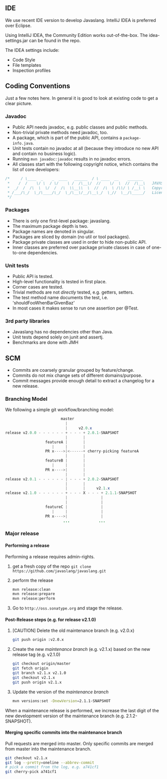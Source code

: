 ## IDE

We use recent IDE version to develop Javaslang. IntelliJ IDEA is preferred over Eclipse.

Using IntelliJ IDEA, the Community Edition works out-of-the-box. The idea-settings.jar can be found in the repo.

The IDEA settings include:

* Code Style
* File templates
* Inspection profiles

## Coding Conventions

Just a few notes here. In general it is good to look at existing code to get a clear picture.

### Javadoc

* Public API needs javadoc, e.g. public classes and public methods.
* Non-trivial private methods need javadoc, too.
* A package, which is part of the public API, contains a `package-info.java`.
* Unit tests contain no javadoc at all (because they introduce no new API and contain no business logic).
* Running `mvn javadoc:javadoc` results in no javadoc errors.
* All classes start with the following copyright notice, which contains the list of core developers:
```java
/*     / \____  _    _  ____   ______  / \ ____  __    _______
 *    /  /    \/ \  / \/    \ /  /\__\/  //    \/  \  //  /\__\   JΛVΛSLΛNG
 *  _/  /  /\  \  \/  /  /\  \\__\\  \  //  /\  \ /\\/ \ /__\ \   Copyright 2014-2016 Javaslang, http://javaslang.io
 * /___/\_/  \_/\____/\_/  \_/\__\/__/\__\_/  \_//  \__/\_____/   Licensed under the Apache License, Version 2.0
 */
```

### Packages

* There is only one first-level package: javaslang.
* The maximum package depth is two.
* Package names are denoted in singular.
* Packages are sliced by domain (no util or tool packages).
* Package private classes are used in order to hide non-public API.
* Inner classes are preferred over package private classes in case of one-to-one dependencies.

### Unit tests

* Public API is tested.
* High-level functionality is tested in first place.
* Corner cases are tested.
* Trivial methods are not _directly_ tested, e.g. getters, setters.
* The test method name documents the test, i.e. 'shouldFooWhenBarGivenBaz'
* In most cases it makes sense to run one assertion per @Test.

### 3rd party libraries

* Javaslang has no dependencies other than Java.
* Unit tests depend solely on junit and assertj.
* Benchmarks are done with JMH

## SCM

* Commits are coarsely granular grouped by feature/change.
* Commits do not mix change sets of different domains/purpose.
* Commit messages provide enough detail to extract a changelog for a new release.

### Branching Model

We following a simple git workflow/branching model:

```java
                         master
                           |
                           |     v2.0.x
release v2.0.0 - - - - - - + - - - + 2.0.1-SNAPSHOT
                           |       |
                  featureA |       |
                     |     |       |
                  PR x---->|<------+ cherry-picking featureA
                           |       |
                  featureB |       |
                     |     |       |
                  PR x---->|       |
                           |       |
release v2.0.1 - - - - - - | - - - + 2.0.2-SNAPSHOT
                           |       |
                           |       |     v2.1.x
release v2.1.0 - - - - - - + - - - X - - - + 2.1.1-SNAPSHOT
                           |               |
                           |               |
                  featureC |               |
                     |     |               |
                  PR x---->|               |
                          ...             ...
```

### Major release

#### Performing a release

Performing a release requires admin-rights.

1. get a fresh copy of the repo `git clone https://github.com/javaslang/javaslang.git`
2. perform the release

    ```bash
    mvn release:clean
    mvn release:prepare
    mvn release:perform
    ```

3. Go to `http://oss.sonatype.org` and stage the release.

#### Post-Release steps (e.g. for release v2.1.0)

1. [CAUTION] Delete the old maintenance branch (e.g. v2.0.x)

    ```bash
    git push origin :v2.0.x
    ```

2. Create the new _maintenance branch_ (e.g. v2.1.x) based on the new release tag (e.g. v2.1.0)

    ```bash
    git checkout origin/master
    git fetch origin
    git branch v2.1.x v2.1.0
    git checkout v2.1.x
    git push origin v2.1.x
    ```

3. Update the version of the _maintenance branch_

    ```bash
    mvn versions:set -DnewVersion=2.1.1-SNAPSHOT
    ```

When a maintenance release is performed, we increase the last digit of the new development version of the maintenance branch (e.g. 2.1.2-SNAPSHOT).

#### Merging specific commits into the maintenance branch

Pull requests are merged into master. Only specific commits are merged from master into the maintenance branch.

```bash
git checkout v2.1.x
git log --pretty=oneline --abbrev-commit
# pick a commit from the log, e.g. a741cf1
git cherry-pick a741cf1
```
